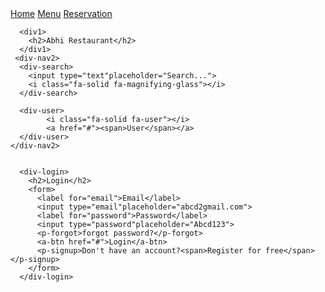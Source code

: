 <html>
<head>
    <link rel="stylesheet" href="restaurant.css"/>
	<link rel="stylesheet" href="loginPage.css"/>
	  <link rel="stylesheet" href="https://cdnjs.cloudflare.com/ajax/libs/font-awesome/6.6.0/css/all.min.css" integrity="sha512-Kc323vGBEqzTmouAECnVceyQqyqdsSiqLQISBL29aUW4U/M7pSPA/gEUZQqv1cwx4OnYxTxve5UMg5GT6L4JJg==" crossorigin="anonymous" referrerpolicy="no-referrer" />
    <title>Login | Abhi Restaurant</title>
</head>
<body>
        <div-main>
          <div-nav1>
		    <a href="#">Home</a>
            <a href="menu.html">Menu</a>
            <a href="#">Reservation</a>
            </div-nav1>
      
      <div1>
        <h2>Abhi Restaurant</h2>
      </div1>
     <div-nav2>
      <div-search>
        <input type="text"placeholder="Search...">
        <i class="fa-solid fa-magnifying-glass"></i>
      </div-search>
      
      <div-user>
            <i class="fa-solid fa-user"></i>
            <a href="#"><span>User</span></a>
      </div-user>
    </div-nav2>
   
   </div-main>
   
   <div-login-container>
      <div-loginPage-image> 
	     <img src=" https://encrypted-tbn0.gstatic.com/images?q=tbn:ANd9GcQQSTCTNroR7BLCkvu8BYf_actwXFdEhy9o1A&s" alt="">
	  </div-loginPage-image>
	  
	  <div-login>
	    <h2>Login</h2>
	    <form>
	      <label for="email">Email</label>
	      <input type="email"placeholder="abcd2gmail.com">
	      <label for="password">Password</label>
	      <input type="password"placeholder="Abcd123">
	      <p-forgot>forgot password?</p-forgot>
	      <a-btn href="#">Login</a-btn>
	      <p-signup>Don't have an account?<span>Register for free</span></p-signup>
	    </form>
	  </div-login>
   </div-login-container>
   
   
   
</body>
</html>
